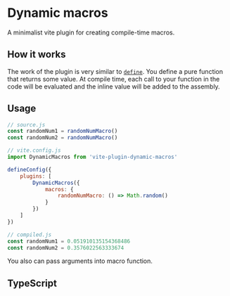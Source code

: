 # Dynamic macros

A minimalist vite plugin for creating compile-time macros. 

## How it works
The work of the plugin is very similar to [`define`](https://vitejs.dev/config/shared-options.html#define). You define a pure function that returns some value. At compile time, each call to your function in the code will be evaluated and the inline value will be added to the assembly.

## Usage
```js
// source.js
const randomNum1 = randomNumMacro()
const randomNum2 = randomNumMacro()
```
```js
// vite.config.js
import DynamicMacros from 'vite-plugin-dynamic-macros'

defineConfig({
    plugins: [
        DynamicMacros({
            macros: {
                randomNumMacro: () => Math.random()
            }
        })
    ]
})
```
```js
// compiled.js
const randomNum1 = 0.051910135154368486
const randomNum2 = 0.3576022563333674
```
You also can pass arguments into macro function.

## TypeScript
